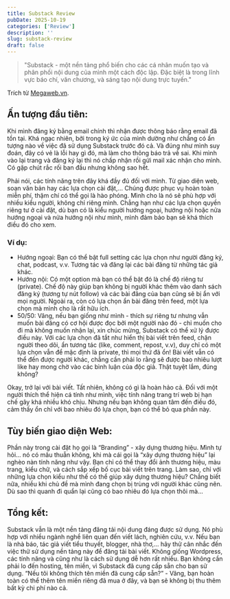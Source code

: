 ```yaml
---
title: Substack Review
pubDate: 2025-10-19
categories: ['Review']
description: ''
slug: substack-review
draft: false
---
```


> "Substack - một nền tảng phổ biến cho các cá nhân muốn tạo và phân phối nội dung của mình một cách độc lập. Đặc biệt là trong lĩnh vực báo chí, văn chương, và sáng tạo nội dung trực tuyến."

Trích từ [Megaweb.vn](https://megaweb.vn/blog/substack-la-gi-a705.html).

## Ấn tượng đầu tiên:

Khi mình đăng ký bằng email chính thì nhận được thông báo rằng email đã tồn tại. Khá ngạc nhiên, bởi trong ký ức của mình dường như chẳng có ấn tượng nào về việc đã sử dụng Substack trước đó cả. Và đúng như mình suy đoán, đây có vẻ là lỗi hay gì đó, mà làm cho thông báo trả về sai. Khi mình vào lại trang và đăng ký lại thì nó chấp nhận rồi gửi mail xác nhận cho mình. Có gặp chút rắc rối ban đầu nhưng không sao hết.

Phải nói, các tính năng trên đây khá đầy đủ đối với mình. Từ giao diện web, soạn văn bản hay các lựa chọn cài đặt,… Chúng được phục vụ hoàn toàn miễn phí, thậm chí có thể gọi là hào phóng. Mình cho là nó sẽ phù hợp với nhiều kiểu người, không chỉ riêng mình. Chẳng hạn như các lựa chọn quyền riêng tư ở cài đặt, dù bạn có là kiểu người hướng ngoại, hướng nội hoặc nửa hướng ngoại và nửa hướng nội như mình, mình đảm bảo bạn sẽ khá thích điều đó cho xem.

### Ví dụ:

- Hướng ngoại: Bạn có thể bật full setting các lựa chọn như người đăng ký, chat, podcast, v.v. Tương tác và đăng lại các bài đăng từ những tác giả khác.
- Hướng nội: Có một option mà bạn có thể bật đó là chế độ riêng tư (private). Chế độ này giúp bạn không bị người khác thêm vào danh sách đăng ký (tương tự nút follow) và các bài đăng của bạn cũng sẽ bị ẩn với mọi người. Ngoài ra, còn có lựa chọn ẩn bài đăng trên feed, một lựa chọn mà mình cho là rất hữu ích.
- 50/50: Vâng, nếu bạn giống như mình - thích sự riêng tư nhưng vẫn muốn bài đăng có cơ hội được đọc bởi một người nào đó - chỉ muốn cho đi mà không muốn nhận lại, xin chúc mừng, Substack có thể xử lý được điều này. Với các lựa chọn đã tắt như hiển thị bài viết trên feed, chặn người theo dõi, ẩn tương tác (like, comment, repost, v.v), duy chỉ có một lựa chọn vẫn để mặc định là private, thì mọi thứ đã ổn! Bài viết vẫn có thể đến được người khác, chẳng cần phải lo rằng sẽ được bao nhiêu lượt like hay mong chờ vào các bình luận của độc giả. Thật tuyệt lắm, đúng không?

Okay, trở lại với bài viết. Tất nhiên, không có gì là hoàn hảo cả. Đối với một người thích thể hiện cá tính như mình, việc tính năng trang trí web bị hạn chế gây khá nhiều khó chịu. Nhưng nếu bạn không quan tâm đến điều đó, cảm thấy ổn chỉ với bao nhiêu đó lựa chọn, bạn có thể bỏ qua phần này.

## Tùy biến giao diện Web:

Phần này trong cài đặt họ gọi là “Branding” - xây dựng thương hiệu. Mình tự hỏi… nó có mâu thuẫn không, khi mà cái gọi là “xây dựng thương hiệu” lại nghèo nàn tính năng như vậy. Bạn chỉ có thể thay đổi ảnh thương hiệu, màu trang, kiểu chữ, và cách sắp xếp bố cục bài viết trên trang. Làm sao, chỉ với những lựa chọn kiểu như thế có thể giúp xây dựng thương hiệu? Chẳng biết nữa, nhiều khi chủ đề mà mình đang chọn bị trùng với người khác cũng nên. Dù sao thì quanh đi quẩn lại cũng có bao nhiêu đó lựa chọn thôi mà…

## Tổng kết:

Substack vẫn là một nền tảng đăng tải nội dung đáng được sử dụng. Nó phù hợp với nhiều ngành nghề liên quan đến viết lách, nghiên cứu, v.v. Nếu bạn là nhà báo, tác giả viết tiểu thuyết, blogger, nhà thơ,… hãy thử cân nhắc đến việc thử sử dụng nền tảng này để đăng tải bài viết. Không giống Wordpress, các tính năng và cũng như là cách sử dụng dễ hơn rất nhiều. Bạn không cần phải lo đến hosting, tên miền, vì Substack đã cung cấp sẵn cho bạn sử dụng. “Nếu tôi không thích tên miền đã cung cấp sẵn?” - Vâng, bạn hoàn toàn có thể thêm tên miền riêng đã mua ở đây, và bạn sẽ không bị thu thêm bất kỳ chi phí nào cả.
